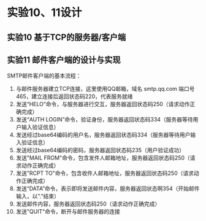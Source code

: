# 实验10、11设计

## 实验10 基于TCP的服务器/客户端

## 实验11 邮件客户端的设计与实现

SMTP邮件客户端的基本流程：

1. 与邮件服务器建立TCP连接，这里使用QQ邮箱，域名 smtp.qq.com 端口号465，建立连接后返回状态码220，代表服务就绪
2. 发送“HELO”命令，与服务器进行交互，服务器返回状态码250（请求动作正确完成）
3. 发送“AUTH LOGIN”命令，验证身份，服务器返回状态码334（服务器等待用户输入验证信息）
4. 发送经过base64编码的用户名，服务器返回状态码334（服务器等待用户输入验证信息）
5. 发送经过base64编码的密码，服务器返回状态码235（用户验证成功）
6. 发送"MAIL FROM"命令，包含发件人邮箱地址，服务器返回状态码250（请求动作正确完成）
7. 发送"RCPT TO"命令，包含收件人邮箱地址，服务器返回状态码250（请求动作正确完成）
8. 发送“DATA”命令，表示即将发送邮件内容，服务器返回状态啊354（开始邮件输入，以"."结束）
9. 发送邮件内容，服务器返回状态码250（请求动作正确完成）
10. 发送"QUIT"命令，断开与邮件服务器的连接